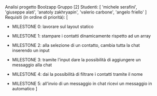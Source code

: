 Analisi progetto Boolzapp
Gruppo [2]
Studenti:
[
  'michele serafini',
  'giuseppe alati',
  'anatoly zakhryapin',
  'valerio carbone',
  'angelo friello'
]
Requisiti (in ordine di priorità):
[
  - MILESTONE 0: lavorare sul layout statico 

  - MILESTONE 1: stampare i contatti dinamicamente rispetto ad un array

  - MILESTONE 2: alla selezione di un contatto, cambia tutta la chat inserendo un input

  - MILESTONE 3: tramite l'input dare la possibilità di aggiungere un messaggio alla chat

  - MILESTONE 4: dai la possibilità di filtrare i contatti tramite il nome

  - MILESTONE 5: all'invio di un messaggio in chat ricevi un messaggio in automatico
]